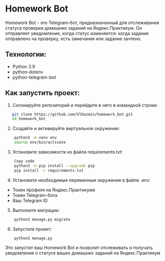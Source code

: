 # Homework Bot

Homework Bot - это Telegram-бот, предназначенный для отслеживания статуса проверки домашних заданий на Яндекс.Практикум. Он отправляет уведомления, когда статус изменяется: когда задание отправлено на проверку, есть замечания или задание зачтено.

## Технологии:

- Python 3.9
- python-dotenv
- python-telegram-bot

## Как запустить проект:

1. Склонируйте репозиторий и перейдите в него в командной строке:

```bash
   git clone https://github.com/VlKazmin/homework_bot.git
   cd homework_bot
```

2. Создайте и активируйте виртуальное окружение:
```bash
    python3 -m venv env
    source env/bin/activate
```
3. Установите зависимости из файла requirements.txt:
```bash
    Copy code
    python3 -m pip install --upgrade pip
    pip install -r requirements.txt
```
4. Установите необходимые переменные окружения в файле .env:

* Токен профиля на Яндекс.Практикуме
* Токен Telegram-бота
* Ваш Telegram ID

5. Выполните миграции:

```bash
    python3 manage.py migrate
```
6. Запустите проект:
```bash
    python3 manage.py 
```
Это запустит ваш Homework Bot и позволит отслеживать и получать уведомления о статусе ваших домашних заданий 
на Яндекс.Практикум
